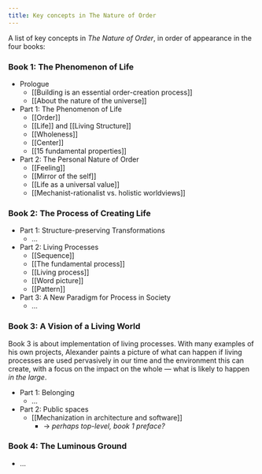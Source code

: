 ```yaml
---
title: Key concepts in The Nature of Order
---
```


A list of key concepts in _The Nature of Order_, in order of appearance in the four books:

### Book 1: The Phenomenon of Life

* Prologue
	* [[Building is an essential order-creation process]]
	* [[About the nature of the universe]]
* Part 1: The Phenomenon of Life
	* [[Order]]
	* [[Life]] and [[Living Structure]]
	* [[Wholeness]]
	* [[Center]]
	* [[15 fundamental properties]]
* Part 2: The Personal Nature of Order
	* [[Feeling]]
	* [[Mirror of the self]]
	* [[Life as a universal value]]
	* [[Mechanist-rationalist vs. holistic worldviews]]

### Book 2: The Process of Creating Life

* Part 1: Structure-preserving Transformations
	* …
* Part 2: Living Processes
	* [[Sequence]]
	* [[The fundamental process]]
	* [[Living process]]
	* [[Word picture]]
	* [[Pattern]]
* Part 3: A New Paradigm for Process in Society
	* …

### Book 3: A Vision of a Living World
Book 3 is about implementation of living processes. With many examples of his own projects, Alexander paints a picture of what can happen if living processes are used pervasively in our time and the environment this can create, with a focus on the impact on the whole — what is likely to happen *in the large*.

* Part 1: Belonging
	* …
* Part 2: Public spaces
	* [[Mechanization in architecture and software]]
		* -> *perhaps top-level, book 1 preface?*

### Book 4: The Luminous Ground

* …